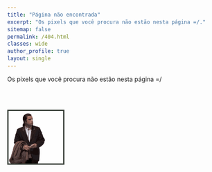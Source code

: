 ```yaml
---
title: "Página não encontrada"
excerpt: "Os pixels que você procura não estão nesta página =/."
sitemap: false
permalink: /404.html
classes: wide
author_profile: true
layout: single
---
```


Os pixels que você procura não estão nesta página =/

<br>
<br>

<img src="/assets/imgs/gifs/travolta.gif" alt="Not Found" 
  style="margin: auto;
         width: 25%;
         border: 3px solid rgb(51, 58, 51);
">   